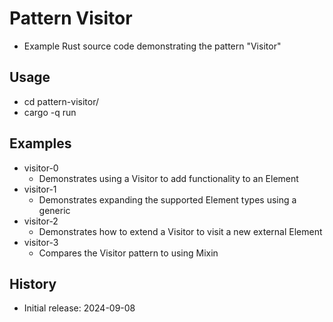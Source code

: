 # Pattern Visitor

- Example Rust source code demonstrating the pattern "Visitor"

## Usage

- cd pattern-visitor/
- cargo -q run

## Examples

- visitor-0
  - Demonstrates using a Visitor to add functionality to an Element
- visitor-1
  - Demonstrates expanding the supported Element types using a generic
- visitor-2
  - Demonstrates how to extend a Visitor to visit a new external Element
- visitor-3
  - Compares the Visitor pattern to using Mixin

## History

- Initial release: 2024-09-08
